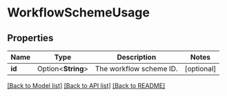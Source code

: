 # WorkflowSchemeUsage

## Properties

Name | Type | Description | Notes
------------ | ------------- | ------------- | -------------
**id** | Option<**String**> | The workflow scheme ID. | [optional]

[[Back to Model list]](../README.md#documentation-for-models) [[Back to API list]](../README.md#documentation-for-api-endpoints) [[Back to README]](../README.md)



